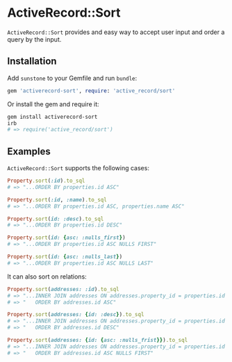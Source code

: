 # ActiveRecord::Sort

`ActiveRecord::Sort` provides and easy way to accept user input and order a query by the input.

Installation
------------

Add `sunstone` to your Gemfile and run `bundle`:

```ruby
gem 'activerecord-sort', require: 'active_record/sort'
```

Or install the gem and require it:

```sh
gem install activerecord-sort
irb
# => require('active_record/sort')
```

Examples
--------
`ActiveRecord::Sort` supports the following cases:

```ruby
Property.sort(:id).to_sql
# => "...ORDER BY properties.id ASC"

Property.sort(:id, :name).to_sql
# => "...ORDER BY properties.id ASC, properties.name ASC"

Property.sort(id: :desc).to_sql
# => "...ORDER BY properties.id DESC"

Property.sort(id: {asc: :nulls_first})
# => "...ORDER BY properties.id ASC NULLS FIRST"

Property.sort(id: {asc: :nulls_last})
# => "...ORDER BY properties.id ASC NULLS LAST"
```

It can also sort on relations:

```ruby
Property.sort(addresses: :id).to_sql
# => "...INNER JOIN addresses ON addresses.property_id = properties.id
# => "   ORDER BY addresses.id ASC"

Property.sort(addresses: {id: :desc}).to_sql
# => "...INNER JOIN addresses ON addresses.property_id = properties.id
# => "   ORDER BY addresses.id DESC"

Property.sort(addresses: {id: {asc: :nulls_frist}}).to_sql
# => "...INNER JOIN addresses ON addresses.property_id = properties.id
# => "   ORDER BY addresses.id ASC NULLS FIRST"
```

